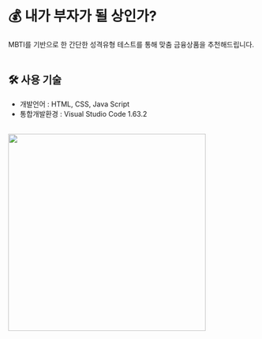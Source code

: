 # :moneybag: 내가 부자가 될 상인가?

MBTI를 기반으로 한 간단한 성격유형 테스트를 통해 맞춤 금융상품을 추천해드립니다.
<br><br>
## 🛠 사용 기술
* 개발언어 : HTML, CSS, Java Script
* 통합개발환경 : Visual Studio Code 1.63.2
<br>
<img src="https://user-images.githubusercontent.com/86336066/149668701-e533ad2e-f55d-4448-a238-a545aff8dce6.gif" width="400">
<br>
